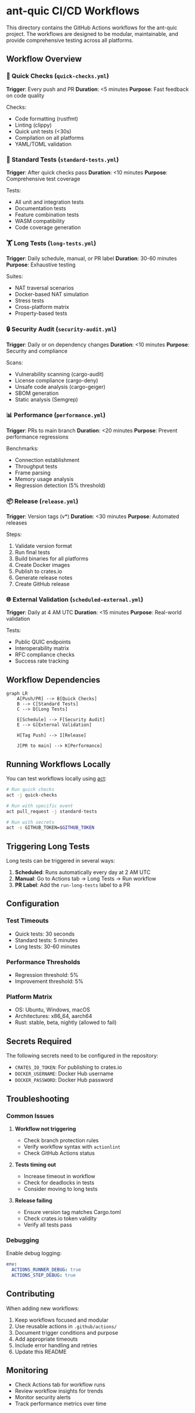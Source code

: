 # ant-quic CI/CD Workflows

This directory contains the GitHub Actions workflows for the ant-quic project. The workflows are designed to be modular, maintainable, and provide comprehensive testing across all platforms.

## Workflow Overview

### 🚀 Quick Checks (`quick-checks.yml`)
**Trigger**: Every push and PR
**Duration**: <5 minutes
**Purpose**: Fast feedback on code quality

Checks:
- Code formatting (rustfmt)
- Linting (clippy)
- Quick unit tests (<30s)
- Compilation on all platforms
- YAML/TOML validation

### 🧪 Standard Tests (`standard-tests.yml`)
**Trigger**: After quick checks pass
**Duration**: <10 minutes
**Purpose**: Comprehensive test coverage

Tests:
- All unit and integration tests
- Documentation tests
- Feature combination tests
- WASM compatibility
- Code coverage generation

### 🏋️ Long Tests (`long-tests.yml`)
**Trigger**: Daily schedule, manual, or PR label
**Duration**: 30-60 minutes
**Purpose**: Exhaustive testing

Suites:
- NAT traversal scenarios
- Docker-based NAT simulation
- Stress tests
- Cross-platform matrix
- Property-based tests

### 🔒 Security Audit (`security-audit.yml`)
**Trigger**: Daily or on dependency changes
**Duration**: <10 minutes
**Purpose**: Security and compliance

Scans:
- Vulnerability scanning (cargo-audit)
- License compliance (cargo-deny)
- Unsafe code analysis (cargo-geiger)
- SBOM generation
- Static analysis (Semgrep)

### 📊 Performance (`performance.yml`)
**Trigger**: PRs to main branch
**Duration**: <20 minutes
**Purpose**: Prevent performance regressions

Benchmarks:
- Connection establishment
- Throughput tests
- Frame parsing
- Memory usage analysis
- Regression detection (5% threshold)

### 📦 Release (`release.yml`)
**Trigger**: Version tags (v*)
**Duration**: <30 minutes
**Purpose**: Automated releases

Steps:
1. Validate version format
2. Run final tests
3. Build binaries for all platforms
4. Create Docker images
5. Publish to crates.io
6. Generate release notes
7. Create GitHub release

### 🌐 External Validation (`scheduled-external.yml`)
**Trigger**: Daily at 4 AM UTC
**Duration**: <15 minutes
**Purpose**: Real-world validation

Tests:
- Public QUIC endpoints
- Interoperability matrix
- RFC compliance checks
- Success rate tracking

## Workflow Dependencies

```mermaid
graph LR
    A[Push/PR] --> B[Quick Checks]
    B --> C[Standard Tests]
    C --> D[Long Tests]
    
    E[Schedule] --> F[Security Audit]
    E --> G[External Validation]
    
    H[Tag Push] --> I[Release]
    
    J[PR to main] --> K[Performance]
```

## Running Workflows Locally

You can test workflows locally using [act](https://github.com/nektos/act):

```bash
# Run quick checks
act -j quick-checks

# Run with specific event
act pull_request -j standard-tests

# Run with secrets
act -s GITHUB_TOKEN=$GITHUB_TOKEN
```

## Triggering Long Tests

Long tests can be triggered in several ways:

1. **Scheduled**: Runs automatically every day at 2 AM UTC
2. **Manual**: Go to Actions tab → Long Tests → Run workflow
3. **PR Label**: Add the `run-long-tests` label to a PR

## Configuration

### Test Timeouts
- Quick tests: 30 seconds
- Standard tests: 5 minutes
- Long tests: 30-60 minutes

### Performance Thresholds
- Regression threshold: 5%
- Improvement threshold: 5%

### Platform Matrix
- OS: Ubuntu, Windows, macOS
- Architectures: x86_64, aarch64
- Rust: stable, beta, nightly (allowed to fail)

## Secrets Required

The following secrets need to be configured in the repository:

- `CRATES_IO_TOKEN`: For publishing to crates.io
- `DOCKER_USERNAME`: Docker Hub username
- `DOCKER_PASSWORD`: Docker Hub password

## Troubleshooting

### Common Issues

1. **Workflow not triggering**
   - Check branch protection rules
   - Verify workflow syntax with `actionlint`
   - Check GitHub Actions status

2. **Tests timing out**
   - Increase timeout in workflow
   - Check for deadlocks in tests
   - Consider moving to long tests

3. **Release failing**
   - Ensure version tag matches Cargo.toml
   - Check crates.io token validity
   - Verify all tests pass

### Debugging

Enable debug logging:
```yaml
env:
  ACTIONS_RUNNER_DEBUG: true
  ACTIONS_STEP_DEBUG: true
```

## Contributing

When adding new workflows:

1. Keep workflows focused and modular
2. Use reusable actions in `.github/actions/`
3. Document trigger conditions and purpose
4. Add appropriate timeouts
5. Include error handling and retries
6. Update this README

## Monitoring

- Check Actions tab for workflow runs
- Review workflow insights for trends
- Monitor security alerts
- Track performance metrics over time